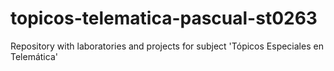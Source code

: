 # topicos-telematica-pascual-st0263
Repository with laboratories and projects for subject 'Tópicos Especiales en Telemática'
